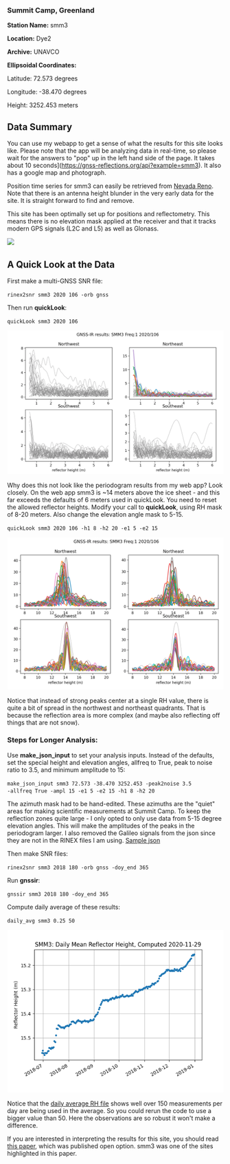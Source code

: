 ### Summit Camp, Greenland


**Station Name:** smm3

**Location:** Dye2 

**Archive:** UNAVCO 

**Ellipsoidal Coordinates:**

Latitude: 72.573 degrees

Longitude: -38.470 degrees

Height: 3252.453 meters

## Data Summary

You can use my webapp to get a sense of what the results for this site looks like. Please note that the app 
will be analyzing data in real-time, so please wait for the answers to "pop" up in the 
left hand side of the page. It takes about 10 seconds](https://gnss-reflections.org/api?example=smm3).
It also has a google map and photograph.

Position time series for smm3 can easily be retrieved from [Nevada Reno](http://geodesy.unr.edu/gps_timeseries/tenv3/IGS14/SMM3.tenv3).
Note that there is an antenna height blunder in the very early data for the site. It is straight forward to find and remove.

This site has been optimally set up for positions and reflectometry. This means there is no elevation 
mask applied at the receiver and that it tracks modern GPS signals (L2C and L5) as 
well as Glonass. 

<img src="https://gnss-reflections.org/static/files/SMM3.jpg" width=400>

## A Quick Look at the Data

First make a multi-GNSS SNR file:

<code>rinex2snr smm3 2020 106 -orb gnss </code>


Then run **quickLook**:

<code>quickLook smm3 2020 106</code>

<img src="smm3-default.png" width="600" />

Why does this not look like the periodogram results from my web app? Look closely.
On the web app smm3 is ~14 meters above the ice sheet - and this far exceeds the 
defaults of 6 meters used in quickLook. You need to reset the allowed reflector heights. 
Modify your call to **quickLook**, using RH mask of 8-20 meters. Also change the elevation angle mask to 5-15.

<code>quickLook smm3 2020 106 -h1 8 -h2 20 -e1 5 -e2 15</code>

<img src="smm3-sensible.png" width="600" />

Notice that instead of strong peaks center at a single RH value, 
there is quite a bit of spread in the northwest and northeast quadrants. That is because the reflection 
area is more complex (and maybe also reflecting off things that are not snow). 

### Steps for Longer Analysis: 

Use **make_json_input** to set your analysis inputs. Instead of the defaults, set the special height and 
elevation angles, allfreq to True, peak to noise ratio to 3.5, and minimum amplitude to 15:

<code>make_json_input smm3 72.573 -38.470  3252.453 -peak2noise 3.5 -allfreq True  -ampl 15 -e1 5 -e2 15 -h1 8 -h2 20</code>

The azimuth mask had to be hand-edited. These azimuths are the "quiet" areas for making scientific 
measurements at Summit Camp. To keep the reflection 
zones quite large - I only opted to only use data from 5-15 degree elevation angles. This will make the amplitudes of the peaks 
in the periodogram larger. I also removed the Galileo signals from the json since they are not 
in the RINEX files I am using. [Sample json](smm3.json)

Then make SNR files:

<code>rinex2snr smm3 2018 180 -orb gnss -doy_end 365</code>

Run **gnssir**:

<code>gnssir smm3 2018 180 -doy_end 365 </code>

Compute daily average of these results:

<code>daily_avg smm3 0.25 50 </code>

<img src="smm3_RH.png" width="600" />

Notice that the [daily average RH file](smm3_RH.txt) shows well over 150 measurements per day are being 
used in the average. So you could rerun the code to use a bigger value than 50. Here the observations are so
robust it won't make a difference.

If you are interested in interpreting the results for this site, you should 
read [this paper](https://tc.copernicus.org/articles/14/1985/2020/tc-14-1985-2020.pdf), which was published open option.
smm3 was one of the sites highlighted in this paper.
